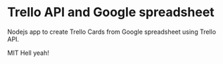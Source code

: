 # Trello API and Google spreadsheet
Nodejs app to create Trello Cards from Google spreadsheet using Trello API.


MIT
Hell yeah!
